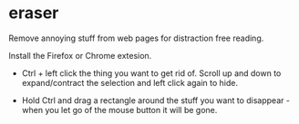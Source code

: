 eraser
======

Remove annoying stuff from web pages for distraction free reading.

Install the Firefox or Chrome extesion. 

* Ctrl + left click the thing you want to get rid of. Scroll up and down to expand/contract the selection and left click again to hide.

* Hold Ctrl and drag a rectangle around the stuff you want to disappear - when you let go of the mouse button it will be gone.


